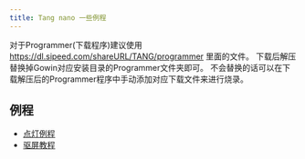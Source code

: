 ```yaml
---
title: Tang nano 一些例程
---
```


对于Programmer(下载程序)建议使用 https://dl.sipeed.com/shareURL/TANG/programmer 里面的文件。
下载后解压替换掉Gowin对应安装目录的Programmer文件夹即可。
不会替换的话可以在下载解压后的Programmer程序中手动添加对应下载文件来进行烧录。


## 例程
- [点灯例程](./examples/1_led.md)
- [驱屏教程](./examples/2_lcd.md)
